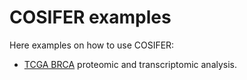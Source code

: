 # COSIFER examples

Here examples on how to use COSIFER:

- [TCGA BRCA](./tcga-brca) proteomic and transcriptomic analysis. 